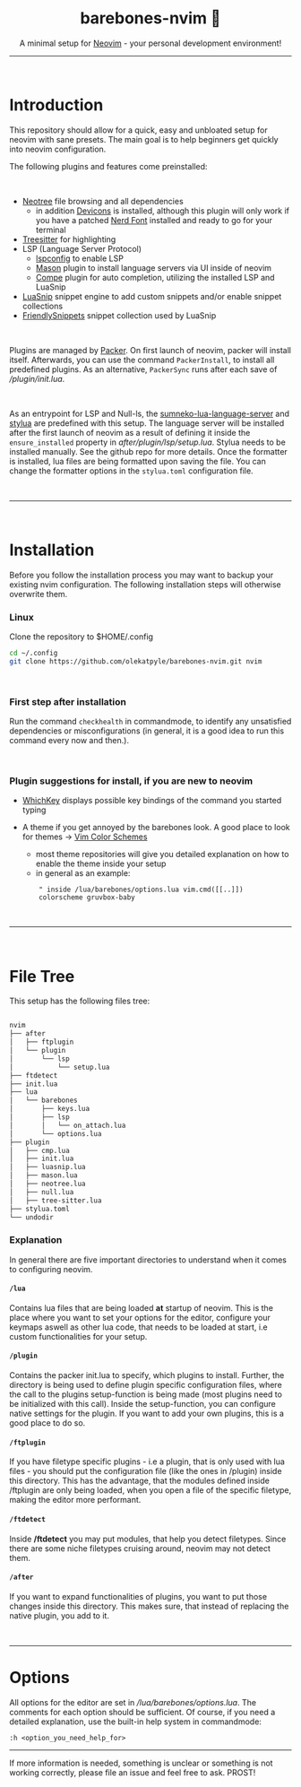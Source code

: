 <h1 align="center"> barebones-nvim 🦴 </h1>

<p align="center">A minimal setup for <a href="https://github.com/neovim/neovim">Neovim</a> - your personal development environment!</p>

---

<br/>

# Introduction

This repository should allow for a quick, easy and unbloated setup for neovim with sane presets. The main goal is to help beginners get quickly 
into neovim configuration.

The following plugins and features come preinstalled:

<br/>

+ [Neotree](https://github.com/nvim-neo-tree/neo-tree.nvim) file browsing and all dependencies 
    - in addition [Devicons](https://github.com/nvim-tree/nvim-web-devicons) is installed, although this plugin will only work if you have a patched [Nerd Font](https://github.com/ryanoasis/nerd-fonts) installed and ready to go for your terminal
+ [Treesitter](https://github.com/nvim-treesitter/nvim-treesitter) for highlighting
+ LSP (Language Server Protocol)
    - [lspconfig](https://github.com/neovim/nvim-lspconfig) to enable LSP
    - [Mason](hLSPttps://github.com/williamboman/mason.nvim) plugin to install language servers via UI inside of neovim
    - [Compe](https://github.com/hrsh7th/nvim-cmp) plugin for auto completion, utilizing the installed LSP and LuaSnip
+ [LuaSnip](https://github.com/L3MON4D3/LuaSnip) snippet engine to add custom snippets and/or enable snippet collections
+ [FriendlySnippets](https://github.com/rafamadriz/friendly-snippets) snippet collection used by LuaSnip

<br/>

Plugins are managed by [Packer](https://github.com/wbthomason/packer.nvim). On first launch of neovim,
packer will install itself. Afterwards, you can use the command `PackerInstall`, to install all predefined plugins.
As an alternative, `PackerSync` runs after each save of */plugin/init.lua*.

<br/>

As an entrypoint for LSP and Null-ls, the [sumneko-lua-language-server](https://github.com/sumneko/vscode-lua) and 
[stylua](https://github.com/JohnnyMorganz/StyLua) are predefined with this setup. 
The language server will be installed after the first launch of neovim as a result of defining 
it inside the `ensure_installed` property in *after/plugin/lsp/setup.lua*. Stylua needs
to be installed manually. See the github repo for more details. Once the formatter is installed, lua files are being
formatted upon saving the file. You can change the formatter options in the `stylua.toml` configuration file.

<br/>

--- 

<br/>

# Installation

Before you follow the installation process you may want to backup your existing nvim configuration. 
The following installation steps will otherwise overwrite them.

### Linux

Clone the repository to $HOME/.config

```bash
cd ~/.config
git clone https://github.com/olekatpyle/barebones-nvim.git nvim
```

<br/>

### First step after installation

Run the command `checkhealth` in commandmode, to identify any unsatisfied dependencies or misconfigurations
(in general, it is a good idea to run this command every now and then.).

<br/>

### Plugin suggestions for install, if you are new to neovim
+ [WhichKey](https://github.com/folke/which-key.nvim) displays possible key bindings of the command you started typing
+ A theme if you get annoyed by the barebones look. A good place to look for themes -> [Vim Color Schemes](https://vimcolorschemes.com/)
    - most theme repositories will give you detailed explanation on how to enable the theme inside your setup    
    - in general as an example: 

    ```vim
        " inside /lua/barebones/options.lua vim.cmd([[..]])
        colorscheme gruvbox-baby 
    ```

<br/>

---

<br/>

# File Tree
This setup has the following files tree:

```bash

nvim
├── after
│   ├── ftplugin
│   └── plugin
│       └── lsp
│           └── setup.lua
├── ftdetect
├── init.lua
├── lua
│   └── barebones
│       ├── keys.lua
│       ├── lsp
│       │   └── on_attach.lua
│       └── options.lua
├── plugin
│   ├── cmp.lua
│   ├── init.lua
│   ├── luasnip.lua
│   ├── mason.lua
│   ├── neotree.lua
│   ├── null.lua
│   ├── tree-sitter.lua
├── stylua.toml
└── undodir

```

### Explanation

In general there are five important directories to understand when it comes to configuring neovim.

#### `/lua`
Contains lua files that are being loaded **at** startup of neovim. This is the place
where you want to set your options for the editor, configure your keymaps aswell as other lua code, that 
needs to be loaded at start, i.e custom functionalities for your setup.

#### `/plugin`
Contains the packer init.lua to specify, which plugins to install. Further, the directory is being used
to define plugin specific configuration files, where the call to the plugins setup-function is being made (most
plugins need to be initialized with this call). Inside the setup-function, you can configure native settings 
for the plugin. If you want to add your own plugins, this is a good place to do so.

#### `/ftplugin`
If you have filetype specific plugins - i.e a plugin, that is only used with lua files - you should put the 
configuration file (like the ones in /plugin) inside this directory. This has the advantage, that the modules
defined inside /ftplugin are only being loaded, when you open a file of the specific filetype, making the
editor more performant.

#### `/ftdetect`
Inside **/ftdetect** you may put modules, that help you detect filetypes. Since there are some niche filetypes 
cruising around, neovim may not detect them. 


#### `/after` 
If you want to expand functionalities of plugins, you want to put those changes inside this directory.
This makes sure, that instead of replacing the native plugin, you add to it.

<br/>

--- 

# Options

All options for the editor are set in */lua/barebones/options.lua*. The comments for each option should be 
sufficient. Of course, if you need a detailed explanation, use the built-in help system in commandmode:

`:h <option_you_need_help_for>`

---

If more information is needed, something is unclear or something is not working correctly, 
please file an issue and feel free to ask. PROST!

